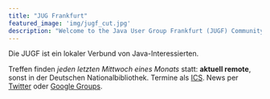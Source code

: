 ```yaml
---
title: "JUG Frankfurt"
featured_image: 'img/jugf_cut.jpg'
description: "Welcome to the Java User Group Frankfurt (JUGF) Community Site"
---
```

Die JUGF ist ein lokaler Verbund von Java-Interessierten.

Treffen finden _jeden letzten Mittwoch eines Monats_ statt: **aktuell remote**, sonst in der Deutschen Nationalbibliothek.
Termine als [ICS](https://www.google.com/calendar/ical/ph4apb66ubb1gdt40rrnijaec8%40group.calendar.google.com/public/basic.ics). News per [Twitter](https://twitter.com/jugffm) oder [Google Groups](http://groups.google.de/group/jugf-java-user-group-frankfurt?hl=de).